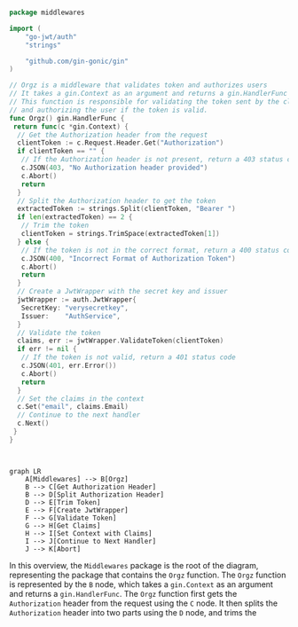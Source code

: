```go

package middlewares

import (
	"go-jwt/auth"
	"strings"

	"github.com/gin-gonic/gin"
)

// Orgz is a middleware that validates token and authorizes users
// It takes a gin.Context as an argument and returns a gin.HandlerFunc
// This function is responsible for validating the token sent by the client in the Authorization header
// and authorizing the user if the token is valid.
func Orgz() gin.HandlerFunc {
 return func(c *gin.Context) {
  // Get the Authorization header from the request
  clientToken := c.Request.Header.Get("Authorization")
  if clientToken == "" {
   // If the Authorization header is not present, return a 403 status code
   c.JSON(403, "No Authorization header provided")
   c.Abort()
   return
  }
  // Split the Authorization header to get the token
  extractedToken := strings.Split(clientToken, "Bearer ")
  if len(extractedToken) == 2 {
   // Trim the token
   clientToken = strings.TrimSpace(extractedToken[1])
  } else {
   // If the token is not in the correct format, return a 400 status code
   c.JSON(400, "Incorrect Format of Authorization Token")
   c.Abort()
   return
  }
  // Create a JwtWrapper with the secret key and issuer
  jwtWrapper := auth.JwtWrapper{
   SecretKey: "verysecretkey",
   Issuer:    "AuthService",
  }
  // Validate the token
  claims, err := jwtWrapper.ValidateToken(clientToken)
  if err != nil {
   // If the token is not valid, return a 401 status code
   c.JSON(401, err.Error())
   c.Abort()
   return
  }
  // Set the claims in the context
  c.Set("email", claims.Email)
  // Continue to the next handler
  c.Next()
 }
}

```

```mermaid


graph LR
    A[Middlewares] --> B[Orgz]
    B --> C[Get Authorization Header]
    B --> D[Split Authorization Header]
    D --> E[Trim Token]
    E --> F[Create JwtWrapper]
    F --> G[Validate Token]
    G --> H[Get Claims]
    H --> I[Set Context with Claims]
    I --> J[Continue to Next Handler]
    J --> K[Abort]
```
In this overview, the `Middlewares` package is the root of the diagram, representing the package that contains the `Orgz` function.
The `Orgz` function is represented by the `B` node, which takes a `gin.Context` as an argument and returns a `gin.HandlerFunc`.
The `Orgz` function first gets the `Authorization` header from the request using the `C` node.
It then splits the `Authorization` header into two parts using the `D` node, and trims the

```
